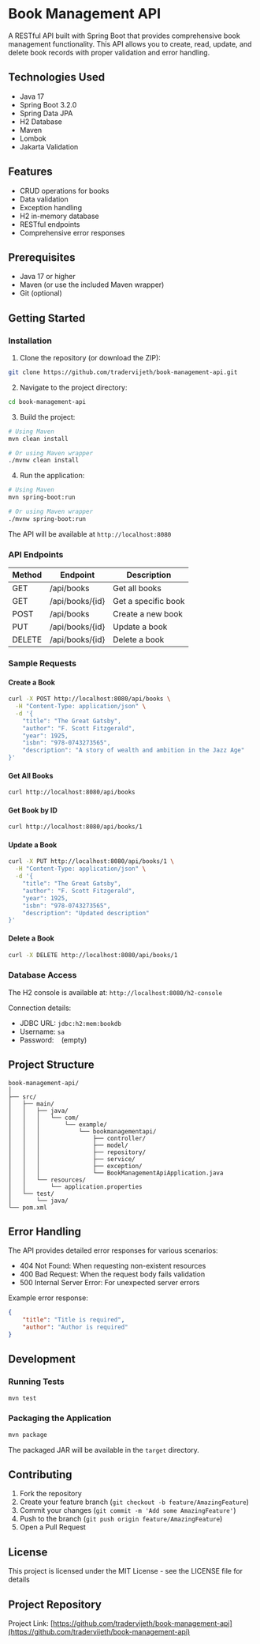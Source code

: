 # Book Management API

A RESTful API built with Spring Boot that provides comprehensive book management functionality. This API allows you to create, read, update, and delete book records with proper validation and error handling.

## Technologies Used

- Java 17
- Spring Boot 3.2.0
- Spring Data JPA
- H2 Database
- Maven
- Lombok
- Jakarta Validation

## Features

- CRUD operations for books
- Data validation
- Exception handling
- H2 in-memory database
- RESTful endpoints
- Comprehensive error responses

## Prerequisites

- Java 17 or higher
- Maven (or use the included Maven wrapper)
- Git (optional)

## Getting Started

### Installation

1. Clone the repository (or download the ZIP):
```bash
git clone https://github.com/tradervijeth/book-management-api.git
```

2. Navigate to the project directory:
```bash
cd book-management-api
```

3. Build the project:
```bash
# Using Maven
mvn clean install

# Or using Maven wrapper
./mvnw clean install
```

4. Run the application:
```bash
# Using Maven
mvn spring-boot:run

# Or using Maven wrapper
./mvnw spring-boot:run
```

The API will be available at `http://localhost:8080`

### API Endpoints

| Method | Endpoint | Description |
|--------|----------|-------------|
| GET    | /api/books | Get all books |
| GET    | /api/books/{id} | Get a specific book |
| POST   | /api/books | Create a new book |
| PUT    | /api/books/{id} | Update a book |
| DELETE | /api/books/{id} | Delete a book |

### Sample Requests

#### Create a Book
```bash
curl -X POST http://localhost:8080/api/books \
  -H "Content-Type: application/json" \
  -d '{
    "title": "The Great Gatsby",
    "author": "F. Scott Fitzgerald",
    "year": 1925,
    "isbn": "978-0743273565",
    "description": "A story of wealth and ambition in the Jazz Age"
}'
```

#### Get All Books
```bash
curl http://localhost:8080/api/books
```

#### Get Book by ID
```bash
curl http://localhost:8080/api/books/1
```

#### Update a Book
```bash
curl -X PUT http://localhost:8080/api/books/1 \
  -H "Content-Type: application/json" \
  -d '{
    "title": "The Great Gatsby",
    "author": "F. Scott Fitzgerald",
    "year": 1925,
    "isbn": "978-0743273565",
    "description": "Updated description"
}'
```

#### Delete a Book
```bash
curl -X DELETE http://localhost:8080/api/books/1
```

### Database Access

The H2 console is available at: `http://localhost:8080/h2-console`

Connection details:
- JDBC URL: `jdbc:h2:mem:bookdb`
- Username: `sa`
- Password: ` ` (empty)

## Project Structure

```
book-management-api/
│
├── src/
│   ├── main/
│   │   ├── java/
│   │   │   └── com/
│   │   │       └── example/
│   │   │           └── bookmanagementapi/
│   │   │               ├── controller/
│   │   │               ├── model/
│   │   │               ├── repository/
│   │   │               ├── service/
│   │   │               ├── exception/
│   │   │               └── BookManagementApiApplication.java
│   │   └── resources/
│   │       └── application.properties
│   └── test/
│       └── java/
└── pom.xml
```

## Error Handling

The API provides detailed error responses for various scenarios:

- 404 Not Found: When requesting non-existent resources
- 400 Bad Request: When the request body fails validation
- 500 Internal Server Error: For unexpected server errors

Example error response:
```json
{
    "title": "Title is required",
    "author": "Author is required"
}
```

## Development

### Running Tests
```bash
mvn test
```

### Packaging the Application
```bash
mvn package
```

The packaged JAR will be available in the `target` directory.

## Contributing

1. Fork the repository
2. Create your feature branch (`git checkout -b feature/AmazingFeature`)
3. Commit your changes (`git commit -m 'Add some AmazingFeature'`)
4. Push to the branch (`git push origin feature/AmazingFeature`)
5. Open a Pull Request

## License

This project is licensed under the MIT License - see the LICENSE file for details

## Project Repository

Project Link: [https://github.com/tradervijeth/book-management-api](https://github.com/tradervijeth/book-management-api)
